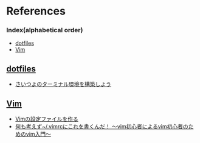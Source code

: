 # References

### Index(alphabetical order)
* [dotfiles](#dotfiles)
* [Vim](#vim)


<a id="dotfiles"></a>
## <a href="#dotfiles">dotfiles</a>
* [さいつよのターミナル環境を構築しよう](https://qiita.com/b4b4r07/items/09815eda8ef72e0b472e)


<a id="vim"></a>
## <a href="#vim">Vim</a>
* [Vimの設定ファイルを作る](https://qiita.com/tetsuya/items/75987487ffac42250d3b)
* [何も考えず~/.vimrcにこれを書くんだ！ 〜vim初心者によるvim初心者のためのvim入門〜](https://qiita.com/morikooooo/items/9fd41bcd8d1ce9170301)
